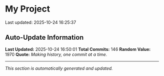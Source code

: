 # My Project


Last updated: 2025-10-24 16:25:37


















































































































































## Auto-Update Information

**Last Updated:** 2025-10-24 16:50:01
**Total Commits:** 146
**Random Value:** 1970
**Quote:** _Making history, one commit at a time._

---
_This section is automatically generated and updated._